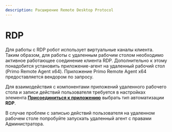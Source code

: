 ```yaml
---
description: Расширение Remote Desktop Protocol
---
```


# RDP

Для работы с RDP робот использует виртуальные каналы клиента. Таким образом, для работы с удаленным рабочим столом необходимо активное работающее соединение клиента RDP. Дополнительно к этому понадобится установить приложение-агент на удаленный рабочий стол (Primo Remote Agent x64). Приложение Primo Remote Agent x64 предоставляется вендором по запросу.

Для взаимодействия с компонентами приложений удаленного рабочего стола и записи действий пользователя требуется в настройках элемента [**Присоединиться к приложению**](https://docs.primo-rpa.ru/primo-rpa/g_elements/osnovnye-elementy/els_desktop/el_desktop_attach) выбрать тип автоматизации **RDP**.

В случае проблем с записью действий пользователя на удаленном рабочем столе попробуйте запускать удаленный агент с правами Администратора.
